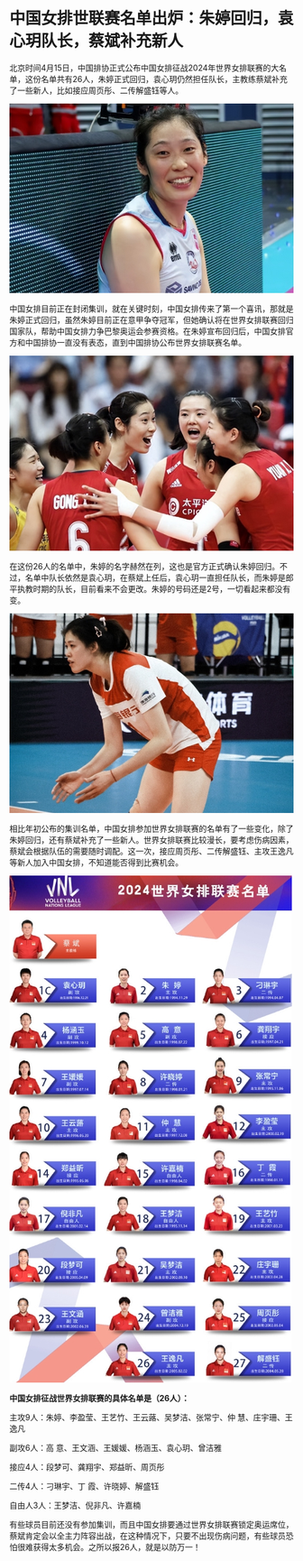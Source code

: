 # 中国女排世联赛名单出炉：朱婷回归，袁心玥队长，蔡斌补充新人

北京时间4月15日，中国排协正式公布中国女排征战2024年世界女排联赛的大名单，这份名单共有26人，朱婷正式回归，袁心玥仍然担任队长，主教练蔡斌补充了一些新人，比如接应周页彤、二传解盛钰等人。

![a60d126e18ee9670b4f461c4958c0571.jpg](https://raw.githubusercontent.com/qqhsx/qqnews_image/main/2024/04/15/中国女排世联赛名单出炉：朱婷回归，袁心玥队长，蔡斌补充新人/a60d126e18ee9670b4f461c4958c0571.jpg)

中国女排目前正在封闭集训，就在关键时刻，中国女排传来了第一个喜讯，那就是朱婷正式回归，虽然朱婷目前正在意甲争夺冠军，但她确认将在世界女排联赛回归国家队，帮助中国女排力争巴黎奥运会参赛资格。在朱婷宣布回归后，中国女排官方和中国排协一直没有表态，直到中国排协公布世界女排联赛名单。

![38dbe34b4d48d4c73dca9907111cf4e1.jpg](https://raw.githubusercontent.com/qqhsx/qqnews_image/main/2024/04/15/中国女排世联赛名单出炉：朱婷回归，袁心玥队长，蔡斌补充新人/38dbe34b4d48d4c73dca9907111cf4e1.jpg)

在这份26人的名单中，朱婷的名字赫然在列，这也是官方正式确认朱婷回归。不过，名单中队长依然是袁心玥，在蔡斌上任后，袁心玥一直担任队长，而朱婷是郎平执教时期的队长，目前看来不会更改。朱婷的号码还是2号，一切看起来都没有变。

![3fefe11533c4704925c552fb954b14f9.jpg](https://raw.githubusercontent.com/qqhsx/qqnews_image/main/2024/04/15/中国女排世联赛名单出炉：朱婷回归，袁心玥队长，蔡斌补充新人/3fefe11533c4704925c552fb954b14f9.jpg)

相比年初公布的集训名单，中国女排参加世界女排联赛的名单有了一些变化，除了朱婷回归，还有蔡斌补充了一些新人。世界女排联赛比较漫长，要考虑伤病因素，蔡斌会根据队伍的需要随时调配。这一次，接应周页彤、二传解盛钰、主攻王逸凡等新人加入中国女排，不知道能否得到比赛机会。

![84e8e51dbaf25099f26cc6e409fa0a78.jpg](https://raw.githubusercontent.com/qqhsx/qqnews_image/main/2024/04/15/中国女排世联赛名单出炉：朱婷回归，袁心玥队长，蔡斌补充新人/84e8e51dbaf25099f26cc6e409fa0a78.jpg)

**中国女排征战世界女排联赛的具体名单是（26人）：**

主攻9人：朱婷、李盈莹、王艺竹、王云蕗、吴梦洁、张常宁、仲 慧、庄宇珊、王逸凡

副攻6人：高 意、王文涵、王媛媛、杨涵玉、袁心玥、曾洁雅

接应4人：段梦可、龚翔宇、郑益昕、周页彤

二传4人：刁琳宇、丁 霞、许晓婷、解盛钰

自由人3人：王梦洁、倪非凡、许嘉楠

有些球员目前还没有参加集训，而且中国女排要通过世界女排联赛锁定奥运席位，蔡斌肯定会以全主力阵容出战，在这种情况下，只要不出现伤病问题，有些球员恐怕很难获得太多机会。之所以报26人，就是以防万一！

